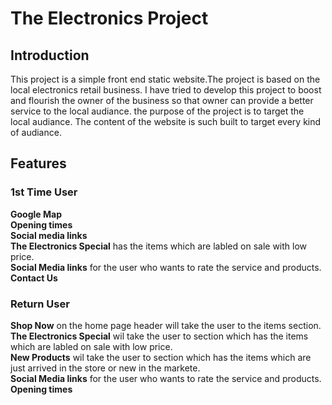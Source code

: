 # The Electronics Project
## Introduction
This project is a simple front end static website.The project is based on the local electronics retail business. I have tried to develop this project to boost and flourish the owner of the business so that owner can provide a better service to the local audiance.
the purpose of the project is to target the local audiance.
The content of the website is such built to target every kind of audiance.
## Features
### 1st Time User
**Google Map**  
**Opening times**  
**Social media links**  
**The Electronics Special** has the items which are labled on sale with low price.  
**Social Media links** for the user who wants to rate the service and products.  
**Contact Us**  
### Return User  
**Shop Now** on the home page header will take the user to the items section.  
**The Electronics Special** wil take the user to section which has the items which are labled on sale with low price.  
**New Products** wil take the user to section which has the items which are just arrived in the store or new in the markete.  
**Social Media links** for the user who wants to rate the service and products.  
**Opening times**
